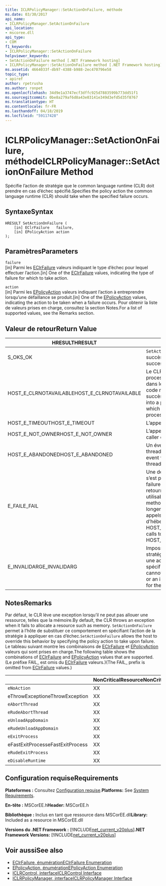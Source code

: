 ```yaml
---
title: ICLRPolicyManager::SetActionOnFailure, méthode
ms.date: 03/30/2017
api_name:
- ICLRPolicyManager.SetActionOnFailure
api_location:
- mscoree.dll
api_type:
- COM
f1_keywords:
- ICLRPolicyManager::SetActionOnFailure
helpviewer_keywords:
- SetActionOnFailure method [.NET Framework hosting]
- ICLRPolicyManager::SetActionOnFailure method [.NET Framework hosting]
ms.assetid: 4664033f-db97-4388-b988-2ec470796e58
topic_type:
- apiref
author: rpetrusha
ms.author: ronpet
ms.openlocfilehash: 34d9e1a3747ecf3dffc925d7883599b773dd51f1
ms.sourcegitcommit: 0be8a279af6d8a43e03141e349d3efd5d35f8767
ms.translationtype: HT
ms.contentlocale: fr-FR
ms.lasthandoff: 04/18/2019
ms.locfileid: "59117428"
---
```

# <a name="iclrpolicymanagersetactiononfailure-method"></a><span data-ttu-id="cf538-102">ICLRPolicyManager::SetActionOnFailure, méthode</span><span class="sxs-lookup"><span data-stu-id="cf538-102">ICLRPolicyManager::SetActionOnFailure Method</span></span>
<span data-ttu-id="cf538-103">Spécifie l’action de stratégie que le common language runtime (CLR) doit prendre en cas d’échec spécifié.</span><span class="sxs-lookup"><span data-stu-id="cf538-103">Specifies the policy action the common language runtime (CLR) should take when the specified failure occurs.</span></span>  
  
## <a name="syntax"></a><span data-ttu-id="cf538-104">Syntaxe</span><span class="sxs-lookup"><span data-stu-id="cf538-104">Syntax</span></span>  
  
```  
HRESULT SetActionOnFailure (  
    [in] EClrFailure   failure,  
    [in] EPolicyAction action  
);  
```  
  
## <a name="parameters"></a><span data-ttu-id="cf538-105">Paramètres</span><span class="sxs-lookup"><span data-stu-id="cf538-105">Parameters</span></span>  
 `failure`  
 <span data-ttu-id="cf538-106">[in] Parmi les [EClrFailure](../../../../docs/framework/unmanaged-api/hosting/eclrfailure-enumeration.md) valeurs indiquant le type d’échec pour lequel effectuer l’action.</span><span class="sxs-lookup"><span data-stu-id="cf538-106">[in] One of the [EClrFailure](../../../../docs/framework/unmanaged-api/hosting/eclrfailure-enumeration.md) values, indicating the type of failure for which to take action.</span></span>  
  
 `action`  
 <span data-ttu-id="cf538-107">[in] Parmi les [EPolicyAction](../../../../docs/framework/unmanaged-api/hosting/epolicyaction-enumeration.md) valeurs indiquant l’action à entreprendre lorsqu’une défaillance se produit.</span><span class="sxs-lookup"><span data-stu-id="cf538-107">[in] One of the [EPolicyAction](../../../../docs/framework/unmanaged-api/hosting/epolicyaction-enumeration.md) values, indicating the action to be taken when a failure occurs.</span></span> <span data-ttu-id="cf538-108">Pour obtenir la liste de valeurs prises en charge, consultez la section Notes.</span><span class="sxs-lookup"><span data-stu-id="cf538-108">For a list of supported values, see the Remarks section.</span></span>  
  
## <a name="return-value"></a><span data-ttu-id="cf538-109">Valeur de retour</span><span class="sxs-lookup"><span data-stu-id="cf538-109">Return Value</span></span>  
  
|<span data-ttu-id="cf538-110">HRESULT</span><span class="sxs-lookup"><span data-stu-id="cf538-110">HRESULT</span></span>|<span data-ttu-id="cf538-111">Description</span><span class="sxs-lookup"><span data-stu-id="cf538-111">Description</span></span>|  
|-------------|-----------------|  
|<span data-ttu-id="cf538-112">S_OK</span><span class="sxs-lookup"><span data-stu-id="cf538-112">S_OK</span></span>|<span data-ttu-id="cf538-113">`SetActionOnFailure` retourné avec succès.</span><span class="sxs-lookup"><span data-stu-id="cf538-113">`SetActionOnFailure` returned successfully.</span></span>|  
|<span data-ttu-id="cf538-114">HOST_E_CLRNOTAVAILABLE</span><span class="sxs-lookup"><span data-stu-id="cf538-114">HOST_E_CLRNOTAVAILABLE</span></span>|<span data-ttu-id="cf538-115">Le CLR n’a pas été chargé dans un processus ou le CLR est dans un état dans lequel il ne peut pas exécuter le code managé ou traiter l’appel avec succès.</span><span class="sxs-lookup"><span data-stu-id="cf538-115">The CLR has not been loaded into a process, or the CLR is in a state in which it cannot run managed code or process the call successfully.</span></span>|  
|<span data-ttu-id="cf538-116">HOST_E_TIMEOUT</span><span class="sxs-lookup"><span data-stu-id="cf538-116">HOST_E_TIMEOUT</span></span>|<span data-ttu-id="cf538-117">L’appel a expiré.</span><span class="sxs-lookup"><span data-stu-id="cf538-117">The call timed out.</span></span>|  
|<span data-ttu-id="cf538-118">HOST_E_NOT_OWNER</span><span class="sxs-lookup"><span data-stu-id="cf538-118">HOST_E_NOT_OWNER</span></span>|<span data-ttu-id="cf538-119">L’appelant ne possède pas le verrou.</span><span class="sxs-lookup"><span data-stu-id="cf538-119">The caller does not own the lock.</span></span>|  
|<span data-ttu-id="cf538-120">HOST_E_ABANDONED</span><span class="sxs-lookup"><span data-stu-id="cf538-120">HOST_E_ABANDONED</span></span>|<span data-ttu-id="cf538-121">Un événement a été annulé alors qu’un thread bloqué ou Fibre l’attendait.</span><span class="sxs-lookup"><span data-stu-id="cf538-121">An event was canceled while a blocked thread or fiber was waiting on it.</span></span>|  
|<span data-ttu-id="cf538-122">E_FAIL</span><span class="sxs-lookup"><span data-stu-id="cf538-122">E_FAIL</span></span>|<span data-ttu-id="cf538-123">Une défaillance catastrophique inconnue s’est produite.</span><span class="sxs-lookup"><span data-stu-id="cf538-123">An unknown catastrophic failure occurred.</span></span> <span data-ttu-id="cf538-124">Une fois une méthode retourne E_FAIL, le CLR n’est plus utilisable au sein du processus.</span><span class="sxs-lookup"><span data-stu-id="cf538-124">After a method returns E_FAIL, the CLR is no longer usable within the process.</span></span> <span data-ttu-id="cf538-125">Les appels suivants aux méthodes d’hébergement retournent HOST_E_CLRNOTAVAILABLE.</span><span class="sxs-lookup"><span data-stu-id="cf538-125">Subsequent calls to hosting methods return HOST_E_CLRNOTAVAILABLE.</span></span>|  
|<span data-ttu-id="cf538-126">E_INVALIDARG</span><span class="sxs-lookup"><span data-stu-id="cf538-126">E_INVALIDARG</span></span>|<span data-ttu-id="cf538-127">Impossible de définir une action de la stratégie pour l’opération spécifiée, ou une action de stratégie non valide a été spécifiée pour l’opération.</span><span class="sxs-lookup"><span data-stu-id="cf538-127">A policy action cannot be set for the specified operation, or an invalid policy action was specified for the operation.</span></span>|  
  
## <a name="remarks"></a><span data-ttu-id="cf538-128">Notes</span><span class="sxs-lookup"><span data-stu-id="cf538-128">Remarks</span></span>  
 <span data-ttu-id="cf538-129">Par défaut, le CLR lève une exception lorsqu’il ne peut pas allouer une ressource, telles que la mémoire.</span><span class="sxs-lookup"><span data-stu-id="cf538-129">By default, the CLR throws an exception when it fails to allocate a resource such as memory.</span></span> <span data-ttu-id="cf538-130">`SetActionOnFailure` permet à l’hôte de substituer ce comportement en spécifiant l’action de la stratégie à appliquer en cas d’échec.</span><span class="sxs-lookup"><span data-stu-id="cf538-130">`SetActionOnFailure` allows the host to override this behavior by specifying the policy action to take upon failure.</span></span> <span data-ttu-id="cf538-131">Le tableau suivant montre les combinaisons de [EClrFailure](../../../../docs/framework/unmanaged-api/hosting/eclrfailure-enumeration.md) et [EPolicyAction](../../../../docs/framework/unmanaged-api/hosting/epolicyaction-enumeration.md) valeurs qui sont prises en charge.</span><span class="sxs-lookup"><span data-stu-id="cf538-131">The following table shows the combinations of [EClrFailure](../../../../docs/framework/unmanaged-api/hosting/eclrfailure-enumeration.md) and [EPolicyAction](../../../../docs/framework/unmanaged-api/hosting/epolicyaction-enumeration.md) values that are supported.</span></span> <span data-ttu-id="cf538-132">(Le préfixe FAIL_ est omis du [EClrFailure](../../../../docs/framework/unmanaged-api/hosting/eclrfailure-enumeration.md) valeurs.)</span><span class="sxs-lookup"><span data-stu-id="cf538-132">(The FAIL_ prefix is omitted from [EClrFailure](../../../../docs/framework/unmanaged-api/hosting/eclrfailure-enumeration.md) values.)</span></span>  
  
||<span data-ttu-id="cf538-133">NonCriticalResource</span><span class="sxs-lookup"><span data-stu-id="cf538-133">NonCriticalResource</span></span>|<span data-ttu-id="cf538-134">CriticalResource</span><span class="sxs-lookup"><span data-stu-id="cf538-134">CriticalResource</span></span>|<span data-ttu-id="cf538-135">FatalRuntime</span><span class="sxs-lookup"><span data-stu-id="cf538-135">FatalRuntime</span></span>|<span data-ttu-id="cf538-136">OrphanedLock</span><span class="sxs-lookup"><span data-stu-id="cf538-136">OrphanedLock</span></span>|<span data-ttu-id="cf538-137">StackOverflow</span><span class="sxs-lookup"><span data-stu-id="cf538-137">StackOverflow</span></span>|<span data-ttu-id="cf538-138">AccessViolation</span><span class="sxs-lookup"><span data-stu-id="cf538-138">AccessViolation</span></span>|<span data-ttu-id="cf538-139">CodeContract</span><span class="sxs-lookup"><span data-stu-id="cf538-139">CodeContract</span></span>|  
|-|-------------------------|----------------------|------------------|------------------|-------------------|---------------------|------------------|  
|`eNoAction`|<span data-ttu-id="cf538-140">X</span><span class="sxs-lookup"><span data-stu-id="cf538-140">X</span></span>|<span data-ttu-id="cf538-141">X</span><span class="sxs-lookup"><span data-stu-id="cf538-141">X</span></span>||||<span data-ttu-id="cf538-142">N/A</span><span class="sxs-lookup"><span data-stu-id="cf538-142">N/A</span></span>||  
|<span data-ttu-id="cf538-143">eThrowException</span><span class="sxs-lookup"><span data-stu-id="cf538-143">eThrowException</span></span>|<span data-ttu-id="cf538-144">X</span><span class="sxs-lookup"><span data-stu-id="cf538-144">X</span></span>|<span data-ttu-id="cf538-145">X</span><span class="sxs-lookup"><span data-stu-id="cf538-145">X</span></span>||||<span data-ttu-id="cf538-146">N/A</span><span class="sxs-lookup"><span data-stu-id="cf538-146">N/A</span></span>||  
|`eAbortThread`|<span data-ttu-id="cf538-147">X</span><span class="sxs-lookup"><span data-stu-id="cf538-147">X</span></span>|<span data-ttu-id="cf538-148">X</span><span class="sxs-lookup"><span data-stu-id="cf538-148">X</span></span>||||<span data-ttu-id="cf538-149">N/A</span><span class="sxs-lookup"><span data-stu-id="cf538-149">N/A</span></span>|<span data-ttu-id="cf538-150">X</span><span class="sxs-lookup"><span data-stu-id="cf538-150">X</span></span>|  
|`eRudeAbortThread`|<span data-ttu-id="cf538-151">X</span><span class="sxs-lookup"><span data-stu-id="cf538-151">X</span></span>|<span data-ttu-id="cf538-152">X</span><span class="sxs-lookup"><span data-stu-id="cf538-152">X</span></span>||||<span data-ttu-id="cf538-153">N/A</span><span class="sxs-lookup"><span data-stu-id="cf538-153">N/A</span></span>|<span data-ttu-id="cf538-154">X</span><span class="sxs-lookup"><span data-stu-id="cf538-154">X</span></span>|  
|`eUnloadAppDomain`|<span data-ttu-id="cf538-155">X</span><span class="sxs-lookup"><span data-stu-id="cf538-155">X</span></span>|<span data-ttu-id="cf538-156">X</span><span class="sxs-lookup"><span data-stu-id="cf538-156">X</span></span>||<span data-ttu-id="cf538-157">X</span><span class="sxs-lookup"><span data-stu-id="cf538-157">X</span></span>||<span data-ttu-id="cf538-158">N/A</span><span class="sxs-lookup"><span data-stu-id="cf538-158">N/A</span></span>|<span data-ttu-id="cf538-159">X</span><span class="sxs-lookup"><span data-stu-id="cf538-159">X</span></span>|  
|`eRudeUnloadAppDomain`|<span data-ttu-id="cf538-160">X</span><span class="sxs-lookup"><span data-stu-id="cf538-160">X</span></span>|<span data-ttu-id="cf538-161">X</span><span class="sxs-lookup"><span data-stu-id="cf538-161">X</span></span>||<span data-ttu-id="cf538-162">X</span><span class="sxs-lookup"><span data-stu-id="cf538-162">X</span></span>|<span data-ttu-id="cf538-163">X</span><span class="sxs-lookup"><span data-stu-id="cf538-163">X</span></span>|<span data-ttu-id="cf538-164">N/A</span><span class="sxs-lookup"><span data-stu-id="cf538-164">N/A</span></span>|<span data-ttu-id="cf538-165">X</span><span class="sxs-lookup"><span data-stu-id="cf538-165">X</span></span>|  
|`eExitProcess`|<span data-ttu-id="cf538-166">X</span><span class="sxs-lookup"><span data-stu-id="cf538-166">X</span></span>|<span data-ttu-id="cf538-167">X</span><span class="sxs-lookup"><span data-stu-id="cf538-167">X</span></span>||<span data-ttu-id="cf538-168">X</span><span class="sxs-lookup"><span data-stu-id="cf538-168">X</span></span>|<span data-ttu-id="cf538-169">X</span><span class="sxs-lookup"><span data-stu-id="cf538-169">X</span></span>|<span data-ttu-id="cf538-170">N/A</span><span class="sxs-lookup"><span data-stu-id="cf538-170">N/A</span></span>|<span data-ttu-id="cf538-171">X</span><span class="sxs-lookup"><span data-stu-id="cf538-171">X</span></span>|  
|<span data-ttu-id="cf538-172">eFastExitProcess</span><span class="sxs-lookup"><span data-stu-id="cf538-172">eFastExitProcess</span></span>|<span data-ttu-id="cf538-173">X</span><span class="sxs-lookup"><span data-stu-id="cf538-173">X</span></span>|<span data-ttu-id="cf538-174">X</span><span class="sxs-lookup"><span data-stu-id="cf538-174">X</span></span>||<span data-ttu-id="cf538-175">X</span><span class="sxs-lookup"><span data-stu-id="cf538-175">X</span></span>|<span data-ttu-id="cf538-176">X</span><span class="sxs-lookup"><span data-stu-id="cf538-176">X</span></span>|<span data-ttu-id="cf538-177">N/A</span><span class="sxs-lookup"><span data-stu-id="cf538-177">N/A</span></span>||  
|`eRudeExitProcess`|<span data-ttu-id="cf538-178">X</span><span class="sxs-lookup"><span data-stu-id="cf538-178">X</span></span>|<span data-ttu-id="cf538-179">X</span><span class="sxs-lookup"><span data-stu-id="cf538-179">X</span></span>|<span data-ttu-id="cf538-180">X</span><span class="sxs-lookup"><span data-stu-id="cf538-180">X</span></span>|<span data-ttu-id="cf538-181">X</span><span class="sxs-lookup"><span data-stu-id="cf538-181">X</span></span>|<span data-ttu-id="cf538-182">X</span><span class="sxs-lookup"><span data-stu-id="cf538-182">X</span></span>|<span data-ttu-id="cf538-183">N/A</span><span class="sxs-lookup"><span data-stu-id="cf538-183">N/A</span></span>||  
|`eDisableRuntime`|<span data-ttu-id="cf538-184">X</span><span class="sxs-lookup"><span data-stu-id="cf538-184">X</span></span>|<span data-ttu-id="cf538-185">X</span><span class="sxs-lookup"><span data-stu-id="cf538-185">X</span></span>|<span data-ttu-id="cf538-186">X</span><span class="sxs-lookup"><span data-stu-id="cf538-186">X</span></span>|<span data-ttu-id="cf538-187">X</span><span class="sxs-lookup"><span data-stu-id="cf538-187">X</span></span>|<span data-ttu-id="cf538-188">X</span><span class="sxs-lookup"><span data-stu-id="cf538-188">X</span></span>|<span data-ttu-id="cf538-189">N/A</span><span class="sxs-lookup"><span data-stu-id="cf538-189">N/A</span></span>||  
  
## <a name="requirements"></a><span data-ttu-id="cf538-190">Configuration requise</span><span class="sxs-lookup"><span data-stu-id="cf538-190">Requirements</span></span>  
 <span data-ttu-id="cf538-191">**Plateformes :** Consultez [Configuration requise](../../../../docs/framework/get-started/system-requirements.md).</span><span class="sxs-lookup"><span data-stu-id="cf538-191">**Platforms:** See [System Requirements](../../../../docs/framework/get-started/system-requirements.md).</span></span>  
  
 <span data-ttu-id="cf538-192">**En-tête :** MSCorEE.h</span><span class="sxs-lookup"><span data-stu-id="cf538-192">**Header:** MSCorEE.h</span></span>  
  
 <span data-ttu-id="cf538-193">**Bibliothèque :** Inclus en tant que ressource dans MSCorEE.dll</span><span class="sxs-lookup"><span data-stu-id="cf538-193">**Library:** Included as a resource in MSCorEE.dll</span></span>  
  
 <span data-ttu-id="cf538-194">**Versions du .NET Framework :** [!INCLUDE[net_current_v20plus](../../../../includes/net-current-v20plus-md.md)]</span><span class="sxs-lookup"><span data-stu-id="cf538-194">**.NET Framework Versions:** [!INCLUDE[net_current_v20plus](../../../../includes/net-current-v20plus-md.md)]</span></span>  
  
## <a name="see-also"></a><span data-ttu-id="cf538-195">Voir aussi</span><span class="sxs-lookup"><span data-stu-id="cf538-195">See also</span></span>

- [<span data-ttu-id="cf538-196">EClrFailure, énumération</span><span class="sxs-lookup"><span data-stu-id="cf538-196">EClrFailure Enumeration</span></span>](../../../../docs/framework/unmanaged-api/hosting/eclrfailure-enumeration.md)
- [<span data-ttu-id="cf538-197">EPolicyAction, énumération</span><span class="sxs-lookup"><span data-stu-id="cf538-197">EPolicyAction Enumeration</span></span>](../../../../docs/framework/unmanaged-api/hosting/epolicyaction-enumeration.md)
- [<span data-ttu-id="cf538-198">ICLRControl, interface</span><span class="sxs-lookup"><span data-stu-id="cf538-198">ICLRControl Interface</span></span>](../../../../docs/framework/unmanaged-api/hosting/iclrcontrol-interface.md)
- [<span data-ttu-id="cf538-199">ICLRPolicyManager, interface</span><span class="sxs-lookup"><span data-stu-id="cf538-199">ICLRPolicyManager Interface</span></span>](../../../../docs/framework/unmanaged-api/hosting/iclrpolicymanager-interface.md)

